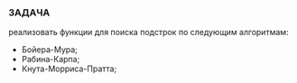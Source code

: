 ### ЗАДАЧА
реализовать функции для поиска подстрок по следующим алгоритмам:

- Бойера-Мура; 
- Рабина-Карпа; 
- Кнута-Морриса-Пратта;

